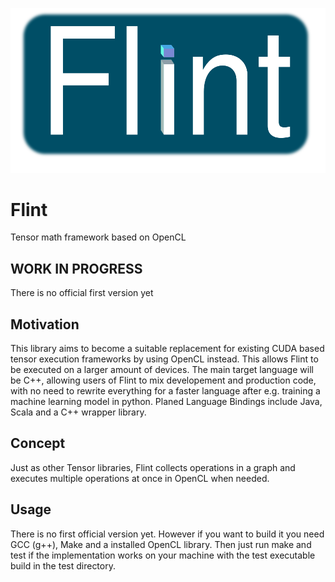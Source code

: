 ![Flint Logo](https://github.com/Frobeniusnorm/Flint/blob/main/flint.png)
# Flint
Tensor math framework based on OpenCL

## WORK IN PROGRESS ##
There is no official first version yet

## Motivation ##
This library aims to become a suitable replacement for existing CUDA based tensor execution frameworks by using OpenCL instead.
This allows Flint to be executed on a larger amount of devices. The main target language will be C++, allowing users of Flint to mix developement and production code, with no need to rewrite everything for a faster language after e.g. training a machine learning model in python.
Planed Language Bindings include Java, Scala and a C++ wrapper library.

## Concept ##
Just as other Tensor libraries, Flint collects operations in a graph and executes multiple operations at once in OpenCL when needed. 

## Usage ##
There is no first official version yet. However if you want to build it you need GCC (g++), Make and a installed OpenCL library. Then just run make and test if the implementation works on your machine with the test executable build in the test directory.
